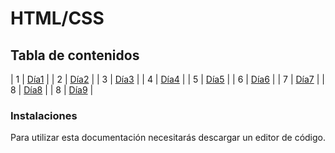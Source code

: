 # HTML/CSS


## Tabla de contenidos
| 1 | [Día1](Dia1) |
| 2 | [Día2](DIa2) |
| 3 | [Día3](Dia3) |
| 4 | [Día4](Dia4) |
| 5 | [Día5](Dia5) |
| 6 | [Día6](Dia6) |
| 7 | [Día7](Dia7) |
| 8 | [Día8](Dia8) |
| 8 | [Día9](Dia9) |


### Instalaciones 
Para utilizar esta documentación necesitarás descargar un editor de código.



